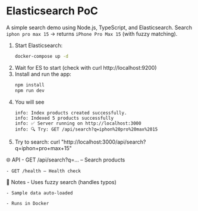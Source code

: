 # Elasticsearch PoC

A simple search demo using Node.js, TypeScript, and Elasticsearch.
Search `iphon pro max 15` → returns `iPhone Pro Max 15` (with fuzzy matching).

1. Start Elasticsearch:
   ```bash
   docker-compose up -d
   ```
2. Wait for ES to start (check with curl http://localhost:9200)
3. Install and run the app:
    ```bash
    npm install 
    npm run dev
    ```
4. You will see
    ```
    info: Index products created successfully.
    info: Indexed 5 products successfully
    info: ✅ Server running on http://localhost:3000
    info: 🔍 Try: GET /api/search?q=iphon%20pro%20max%2015
    ```
5. Try to search: curl "http://localhost:3000/api/search?q=iphon+pro+max+15"

🌐 API 
    - GET /api/search?q=... – Search products

    - GET /health – Health check
     

📝 Notes 
    - Uses fuzzy search (handles typos)

    - Sample data auto-loaded

    - Runs in Docker

     